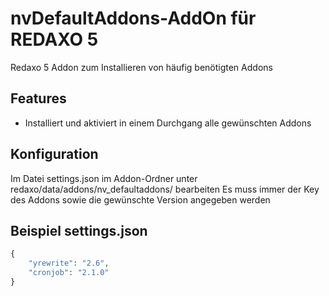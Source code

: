 # nvDefaultAddons-AddOn für REDAXO 5

Redaxo 5 Addon zum Installieren von häufig benötigten Addons

## Features

- Installiert und aktiviert in einem Durchgang alle gewünschten Addons


## Konfiguration

Im Datei settings.json im Addon-Ordner unter redaxo/data/addons/nv_defaultaddons/ bearbeiten
Es muss immer der Key des Addons sowie die gewünschte Version angegeben werden

## Beispiel settings.json

```php
{
	"yrewrite": "2.6",
    "cronjob": "2.1.0"
}
```